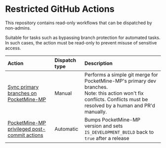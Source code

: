 # Restricted GitHub Actions

This repository contains read-only workflows that can be dispatched by non-admins.

Suitable for tasks such as bypassing branch protection for automated tasks. In such cases, the action must be read-only to prevent misuse of sensitive access.

| Action | Dispatch type | Description |
|:-------|:--------------|:------------|
| [Sync primary branches on PocketMine-MP](https://github.com/pmmp/RestrictedActions/actions/workflows/pocketmine-mp-branch-sync.yml) | Manual | Performs a simple git merge for PocketMine-MP's primary dev branches.<br>Note: this action won't fix conflicts. Conflicts must be resolved by a human and PR'd manually. |
| [PocketMine-MP privileged post-commit actions](https://github.com/pmmp/RestrictedActions/actions/workflows/pocketmine-mp-post-release.yml) | Automatic | Bumps PocketMine-MP version and sets `IS_DEVELOPMENT_BUILD` back to `true` after a release |
